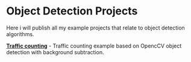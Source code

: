# Object Detection Projects

Here i will publish all my example projects that relate to object detection algorithms.

[**Traffic counting**](https://github.com/creotiv/object_detection_projects/tree/master/opencv_traffic_counting) - Traffic counting example based on OpencCV object detection with background subtraction.

